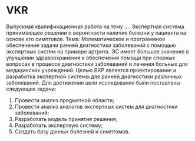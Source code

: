 # VKR
Выпускная квалификационная работа на тему ....
Экспертная система принимающее решении о вероятности наличия болезни у пациента на основе его симптовов.
Тема: Математическое и программное обеспечение задачи ранней диагностики заболеваний с помощью экспертных систем на примере артрита.
ЭС имеет большое значение в улучшении здравоохранения и обеспечения помощи при спорных вопросах в процессе диагностики заболеваний и лечения больных для медицинских учреждений.
Целью ВКР является проектирование и разработка экспертной системы для ранней диагностики различных заболеваний.
Для достижения цели исследования были поставлены следующие задачи:
1.	Провести анализ предметной области;
2.	Провести анализ аналогов экспертных систем для диагностики заболеваний;
3.	Разработать модель принятия решения;
4.	Разработать экспертную систему;
5.	Создать базу данных болезней и симптомов.
